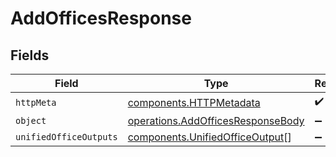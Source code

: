 # AddOfficesResponse


## Fields

| Field                                                                                  | Type                                                                                   | Required                                                                               | Description                                                                            |
| -------------------------------------------------------------------------------------- | -------------------------------------------------------------------------------------- | -------------------------------------------------------------------------------------- | -------------------------------------------------------------------------------------- |
| `httpMeta`                                                                             | [components.HTTPMetadata](../../models/components/httpmetadata.md)                     | :heavy_check_mark:                                                                     | N/A                                                                                    |
| `object`                                                                               | [operations.AddOfficesResponseBody](../../models/operations/addofficesresponsebody.md) | :heavy_minus_sign:                                                                     | N/A                                                                                    |
| `unifiedOfficeOutputs`                                                                 | [components.UnifiedOfficeOutput](../../models/components/unifiedofficeoutput.md)[]     | :heavy_minus_sign:                                                                     | N/A                                                                                    |